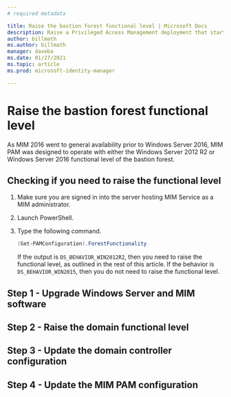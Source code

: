 ```yaml
---
# required metadata

title: Raise the bastion forest functional level | Microsoft Docs
description: Raise a Privileged Access Management deployment that started with Windows Server 2012 R2 functional level to the Windows Server 2016 functional level.
author: billmath
ms.author: billmath
manager: daveba
ms.date: 01/27/2021
ms.topic: article
ms.prod: microsoft-identity-manager

---
```

# Raise the bastion forest functional level

As MIM 2016 went to general availability prior to Windows Server 2016, MIM PAM was designed to operate with either the Windows Server 2012 R2 or Windows Server 2016 functional level of the bastion forest.

## Checking if you need to raise the functional level

1. Make sure you are signed in into the server hosting MIM Service as a MIM administrator.
2. Launch PowerShell.
3. Type the following command.

    ```powershell
    (Get-PAMConfiguration).ForestFunctionality
    ```

    If the output is `DS_BEHAVIOR_WIN2012R2`, then you need to raise the functional level, as outlined in the rest of this article.  If the behavior is `DS_BEHAVIOR_WIN2015`, then you do not need to raise the functional level.

## Step 1 - Upgrade Windows Server and MIM software

## Step 2 - Raise the domain functional level

## Step 3 - Update the domain controller configuration

## Step 4 - Update the MIM PAM configuration


